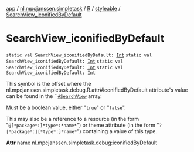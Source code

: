 [app](../../../index.md) / [nl.mpcjanssen.simpletask](../../index.md) / [R](../index.md) / [styleable](index.md) / [SearchView_iconifiedByDefault](.)

# SearchView_iconifiedByDefault

`static val SearchView_iconifiedByDefault: `[`Int`](https://kotlinlang.org/api/latest/jvm/stdlib/kotlin/-int/index.html)
`static val SearchView_iconifiedByDefault: `[`Int`](https://kotlinlang.org/api/latest/jvm/stdlib/kotlin/-int/index.html)
`static val SearchView_iconifiedByDefault: `[`Int`](https://kotlinlang.org/api/latest/jvm/stdlib/kotlin/-int/index.html)
`static val SearchView_iconifiedByDefault: `[`Int`](https://kotlinlang.org/api/latest/jvm/stdlib/kotlin/-int/index.html)

This symbol is the offset where the nl.mpcjanssen.simpletask.debug.R.attr#iconifiedByDefault attribute's value can be found in the ``[`#SearchView`](-search-view.md) array.

Must be a boolean value, either "`true`" or "`false`".

This may also be a reference to a resource (in the form "`@[*package*:]*type*:*name*`") or theme attribute (in the form "`?[*package*:][*type*:]*name*`") containing a value of this type.

**Attr**
name nl.mpcjanssen.simpletask.debug:iconifiedByDefault

